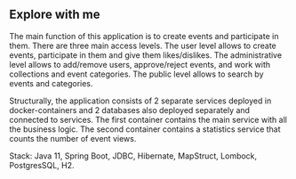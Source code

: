 ## Explore with me

The main function of this application is to create events and participate in them. There are three main access levels. The user level allows to create events, participate in them and give them likes/dislikes. The administrative level allows to add/remove users, approve/reject events, and work with collections and event categories. The public level allows to search by events and categories.

Structurally, the application consists of 2 separate services deployed in docker-containers and 2 databases also deployed separately and connected to services. The first container contains the main service with all the business logic. The second container contains a statistics service that counts the number of event views.

Stack: Java 11, Spring Boot, JDBC, Hibernate, MapStruct, Lombock, PostgresSQL, H2.




